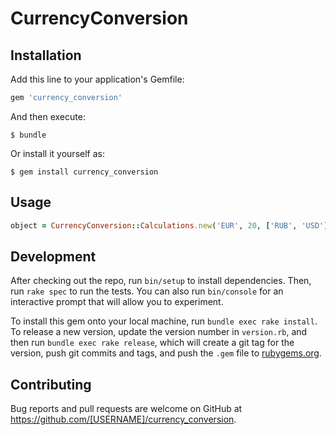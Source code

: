 # CurrencyConversion

## Installation

Add this line to your application's Gemfile:

```ruby
gem 'currency_conversion'
```

And then execute:

    $ bundle

Or install it yourself as:

    $ gem install currency_conversion

## Usage

```ruby
object = CurrencyConversion::Calculations.new('EUR', 20, ['RUB', 'USD'], 5).calc
```

## Development

After checking out the repo, run `bin/setup` to install dependencies. Then, run `rake spec` to run the tests. You can also run `bin/console` for an interactive prompt that will allow you to experiment.

To install this gem onto your local machine, run `bundle exec rake install`. To release a new version, update the version number in `version.rb`, and then run `bundle exec rake release`, which will create a git tag for the version, push git commits and tags, and push the `.gem` file to [rubygems.org](https://rubygems.org).

## Contributing

Bug reports and pull requests are welcome on GitHub at https://github.com/[USERNAME]/currency_conversion.

